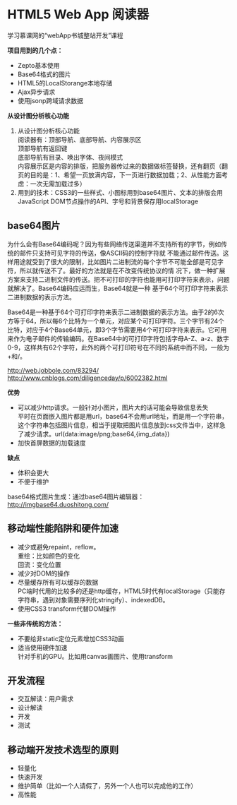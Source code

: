 # HTML5 Web App 阅读器
学习慕课网的“webApp书城整站开发”课程<br/>

**项目用到的几个点：**

- Zepto基本使用
- Base64格式的图片
- HTML5的LocalStorange本地存储
- Ajax异步请求
- 使用jsonp跨域请求数据

**从设计图分析核心功能**

1. 从设计图分析核心功能<br/>
阅读器有：顶部导航、底部导航、内容展示区<br/>
顶部导航有返回键<br/>
底部导航有目录、唤出字体、夜间模式<br/>
内容展示区是内容的排版，把服务器传过来的数据做标签替换，还有翻页（翻页的目的是：1、希望一页放满内容，下一页进行数据加载；2、从性能方面考虑：一次无需加载过多）
2. 用到的技术：CSS3的一些样式、小图标用到base64图片、文本的排版会用JavaScript DOM节点操作的API、字号和背景保存用localStorage

## base64图片
为什么会有Base64编码呢？因为有些网络传送渠道并不支持所有的字节，例如传统的邮件只支持可见字符的传送，像ASCII码的控制字符就 不能通过邮件传送。这样用途就受到了很大的限制，比如图片二进制流的每个字节不可能全部是可见字符，所以就传送不了。最好的方法就是在不改变传统协议的情 况下，做一种扩展方案来支持二进制文件的传送。把不可打印的字符也能用可打印字符来表示，问题就解决了。Base64编码应运而生，Base64就是一种 基于64个可打印字符来表示二进制数据的表示方法。<br/>

Base64是一种基于64个可打印字符来表示二进制数据的表示方法。由于2的6次方等于64，所以每6个比特为一个单元，对应某个可打印字符。三个字节有24个比特，对应于4个Base64单元，即3个字节需要用4个可打印字符来表示。它可用来作为电子邮件的传输编码。在Base64中的可打印字符包括字母A-Z、a-z、数字0-9，这样共有62个字符，此外的两个可打印符号在不同的系统中而不同，一般为+和/。<br/>

http://web.jobbole.com/83294/<br/>
http://www.cnblogs.com/diligenceday/p/6002382.html<br/>

**优势**

 - 可以减少http请求。一般针对小图片，图片大的话可能会导致信息丢失<br/>
 平时在页面嵌入图片都是用url，base64不会用url地址，而是用一个字符串，这个字符串包括图片信息，相当于提取把图片信息放到css文件当中，这样急了减少请求。url(data:image/png;base64,{img_data})
 - 加快首屏数据的加载速度<br/>

**缺点**

- 体积会更大
- 不便于维护
 
base64格式图片生成：通过base64图片编辑器：http://imgbase64.duoshitong.com/

## 移动端性能陷阱和硬件加速

- 减少或避免repaint，reflow。<br/>
 重绘：比如颜色的变化<br/>
 回流：变化位置<br/>
- 减少对DOM的操作
- 尽量缓存所有可以缓存的数据<br/>
PC端时代用的比较多的还是http缓存，HTML5时代有localStorage（只能存字符串，遇到对象需要序列化stringify）、indexedDB。
- 使用CSS3 transform代替DOM操作

**一些非传统的方法：**

- 不要给非static定位元素增加CSS3动画
- 适当使用硬件加速<br/>
针对手机的GPU。比如用canvas画图片、使用transform

## 开发流程
- 交互解读：用户需求
- 设计解读
- 开发
- 测试

## 移动端开发技术选型的原则
- 轻量化
- 快速开发
- 维护简单（比如一个人请假了，另外一个人也可以完成他的工作）
- 高性能
